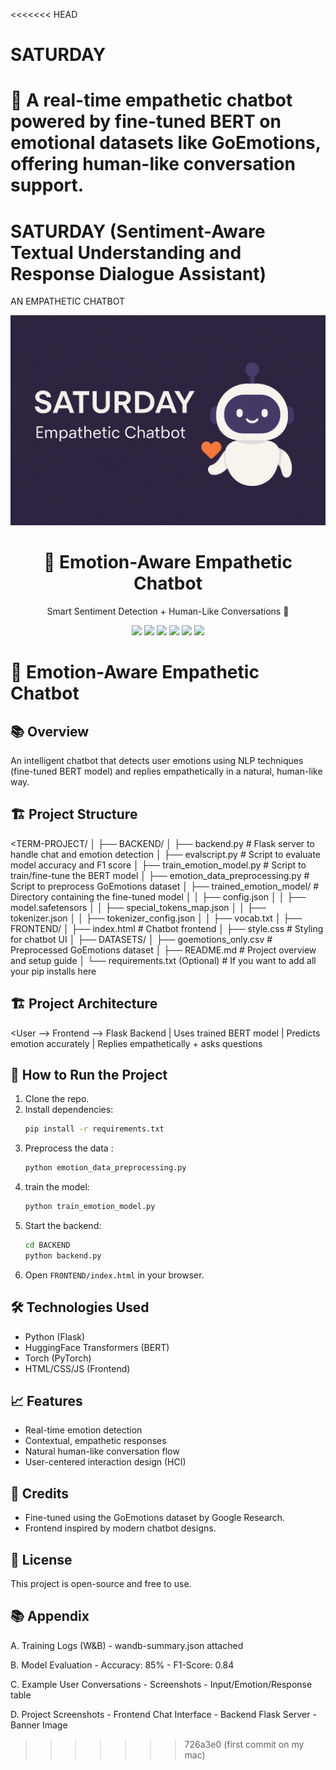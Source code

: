 <<<<<<< HEAD
# SATURDAY
🎯 A real-time empathetic chatbot powered by fine-tuned BERT on emotional datasets like GoEmotions, offering human-like conversation support.
=======
# SATURDAY (Sentiment-Aware Textual Understanding and Response Dialogue Assistant)
AN EMPATHETIC CHATBOT

![SATURDAY](assets/banner.png)


<h1 align="center">🤖 Emotion-Aware Empathetic Chatbot</h1>

<p align="center">
  Smart Sentiment Detection + Human-Like Conversations 🚀
</p>



<p align="center">
  <img src="https://img.shields.io/badge/Python-3.10+-blue.svg" />
  <img src="https://img.shields.io/badge/Framework-Flask-lightgrey.svg" />
  <img src="https://img.shields.io/badge/NLP-Huggingface-yellow.svg" />
  <img src="https://img.shields.io/badge/Transformer-bert-base--uncased-green.svg" />
  <img src="https://img.shields.io/badge/Frontend-HTML%2FCSS%2FJS-orange.svg" />
  <img src="https://img.shields.io/badge/License-MIT-blue.svg" />
</p>


# 🤖 Emotion-Aware Empathetic Chatbot

## 📚 Overview
An intelligent chatbot that detects user emotions using NLP techniques (fine-tuned BERT model) and replies empathetically in a natural, human-like way.

## 🏗️ Project Structure
<TERM-PROJECT/
│
├── BACKEND/
│   ├── backend.py                 # Flask server to handle chat and emotion detection
│   ├── evalscript.py               # Script to evaluate model accuracy and F1 score
│   ├── train_emotion_model.py      # Script to train/fine-tune the BERT model
│   ├── emotion_data_preprocessing.py  # Script to preprocess GoEmotions dataset
│   ├── trained_emotion_model/      # Directory containing the fine-tuned model
│   │    ├── config.json
│   │    ├── model.safetensors
│   │    ├── special_tokens_map.json
│   │    ├── tokenizer.json
│   │    ├── tokenizer_config.json
│   │    ├── vocab.txt
│
├── FRONTEND/
│   ├── index.html                  # Chatbot frontend
│   ├── style.css                   # Styling for chatbot UI
│
├── DATASETS/
│   ├── goemotions_only.csv         # Preprocessed GoEmotions dataset
│
├── README.md                       # Project overview and setup guide
│
└── requirements.txt (Optional)     # If you want to add all your pip installs here
>

## 🏗️ Project Architecture
<User --> Frontend --> Flask Backend
                           |
                     Uses trained BERT model
                           |
                Predicts emotion accurately
                           |
             Replies empathetically + asks questions
>


## 🚀 How to Run the Project
1. Clone the repo.
2. Install dependencies:
    ```bash
    pip install -r requirements.txt
    ```
2. Preprocess the data :
    ```bash
    python emotion_data_preprocessing.py
    ```
2. train the model:
    ```bash
    python train_emotion_model.py
    ```
3. Start the backend:
    ```bash
    cd BACKEND
    python backend.py
    ```
4. Open `FRONTEND/index.html` in your browser.

## 🛠️ Technologies Used
- Python (Flask)
- HuggingFace Transformers (BERT)
- Torch (PyTorch)
- HTML/CSS/JS (Frontend)

## 📈 Features
- Real-time emotion detection
- Contextual, empathetic responses
- Natural human-like conversation flow
- User-centered interaction design (HCI)

## 🤝 Credits
- Fine-tuned using the GoEmotions dataset by Google Research.
- Frontend inspired by modern chatbot designs.

## 📄 License
This project is open-source and free to use.

## 📚 Appendix

A. Training Logs (W&B)
    - wandb-summary.json attached

B. Model Evaluation
    - Accuracy: 85%
    - F1-Score: 0.84

C. Example User Conversations
    - Screenshots
    - Input/Emotion/Response table

D. Project Screenshots
    - Frontend Chat Interface
    - Backend Flask Server
    - Banner Image

>>>>>>> 726a3e0 (first commit on my mac)
